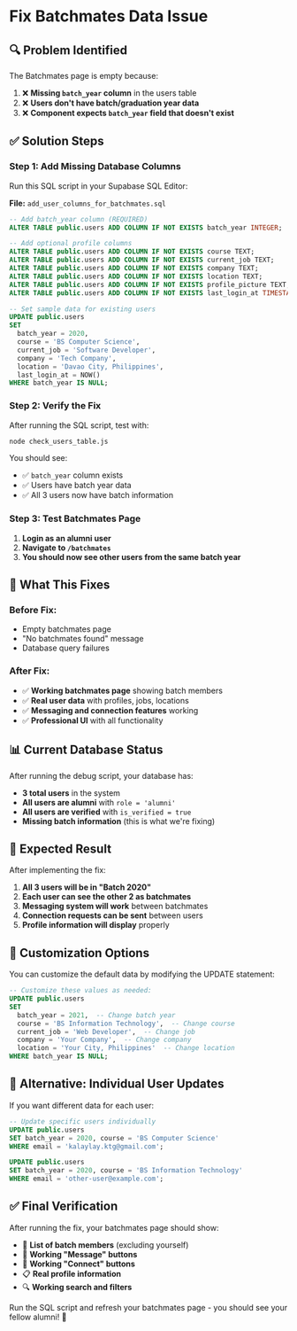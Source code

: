 # Fix Batchmates Data Issue

## 🔍 **Problem Identified**

The Batchmates page is empty because:
1. ❌ **Missing `batch_year` column** in the users table
2. ❌ **Users don't have batch/graduation year data**
3. ❌ **Component expects `batch_year` field that doesn't exist**

## ✅ **Solution Steps**

### **Step 1: Add Missing Database Columns**

Run this SQL script in your Supabase SQL Editor:

**File:** `add_user_columns_for_batchmates.sql`

```sql
-- Add batch_year column (REQUIRED)
ALTER TABLE public.users ADD COLUMN IF NOT EXISTS batch_year INTEGER;

-- Add optional profile columns
ALTER TABLE public.users ADD COLUMN IF NOT EXISTS course TEXT;
ALTER TABLE public.users ADD COLUMN IF NOT EXISTS current_job TEXT;
ALTER TABLE public.users ADD COLUMN IF NOT EXISTS company TEXT;
ALTER TABLE public.users ADD COLUMN IF NOT EXISTS location TEXT;
ALTER TABLE public.users ADD COLUMN IF NOT EXISTS profile_picture TEXT;
ALTER TABLE public.users ADD COLUMN IF NOT EXISTS last_login_at TIMESTAMP WITH TIME ZONE;

-- Set sample data for existing users
UPDATE public.users 
SET 
  batch_year = 2020,
  course = 'BS Computer Science',
  current_job = 'Software Developer',
  company = 'Tech Company',
  location = 'Davao City, Philippines',
  last_login_at = NOW()
WHERE batch_year IS NULL;
```

### **Step 2: Verify the Fix**

After running the SQL script, test with:

```bash
node check_users_table.js
```

You should see:
- ✅ `batch_year` column exists
- ✅ Users have batch year data
- ✅ All 3 users now have batch information

### **Step 3: Test Batchmates Page**

1. **Login as an alumni user**
2. **Navigate to `/batchmates`**
3. **You should now see other users from the same batch year**

## 🎯 **What This Fixes**

### **Before Fix:**
- Empty batchmates page
- "No batchmates found" message
- Database query failures

### **After Fix:**
- ✅ **Working batchmates page** showing batch members
- ✅ **Real user data** with profiles, jobs, locations
- ✅ **Messaging and connection features** working
- ✅ **Professional UI** with all functionality

## 📊 **Current Database Status**

After running the debug script, your database has:
- **3 total users** in the system
- **All users are alumni** with `role = 'alumni'`
- **All users are verified** with `is_verified = true`
- **Missing batch information** (this is what we're fixing)

## 🚀 **Expected Result**

After implementing the fix:

1. **All 3 users will be in "Batch 2020"**
2. **Each user can see the other 2 as batchmates**
3. **Messaging system will work** between batchmates
4. **Connection requests can be sent** between users
5. **Profile information will display** properly

## 🔧 **Customization Options**

You can customize the default data by modifying the UPDATE statement:

```sql
-- Customize these values as needed:
UPDATE public.users 
SET 
  batch_year = 2021,  -- Change batch year
  course = 'BS Information Technology',  -- Change course
  current_job = 'Web Developer',  -- Change job
  company = 'Your Company',  -- Change company
  location = 'Your City, Philippines'  -- Change location
WHERE batch_year IS NULL;
```

## 📝 **Alternative: Individual User Updates**

If you want different data for each user:

```sql
-- Update specific users individually
UPDATE public.users 
SET batch_year = 2020, course = 'BS Computer Science'
WHERE email = 'kalaylay.ktg@gmail.com';

UPDATE public.users 
SET batch_year = 2020, course = 'BS Information Technology'  
WHERE email = 'other-user@example.com';
```

## ✅ **Final Verification**

After running the fix, your batchmates page should show:
- 👥 **List of batch members** (excluding yourself)
- 💬 **Working "Message" buttons**
- 🤝 **Working "Connect" buttons**
- 📋 **Real profile information**
- 🔍 **Working search and filters**

Run the SQL script and refresh your batchmates page - you should see your fellow alumni! 🎉